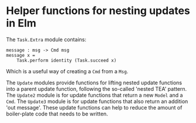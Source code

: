 # Helper functions for nesting updates in Elm

The `Task.Extra` module contains:

```
message : msg -> Cmd msg
message x =
    Task.perform identity (Task.succeed x)
```

Which is a useful way of creating a `Cmd` from a `Msg`.

The `Update` modules provide functions for lifting nested update functions into a
parent update function, following the so-called 'nested TEA' pattern. The `Update2`
module is for update functions that return a new `Model` and a `Cmd`. The `Update3`
module is for update functions that also return an addition 'out message'. These
update functions can help to reduce the amount of boiler-plate code that needs
to be written.
